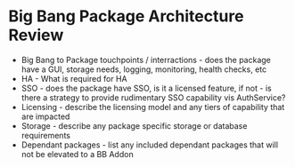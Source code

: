 # Big Bang Package Architecture Review

- Big Bang to Package touchpoints / interractions - does the package have a GUI, storage needs, logging, monitoring, health checks, etc
- HA - What is required for HA
- SSO - does the package have SSO, is it a licensed feature, if not - is there a strategy to provide rudimentary SSO capability vis AuthService?
- Licensing - describe the licensing model and any tiers of capability that are impacted 
- Storage - describe any package specific storage or database requirements 
- Dependant packages - list any included dependant packages that will not be elevated to a BB Addon

